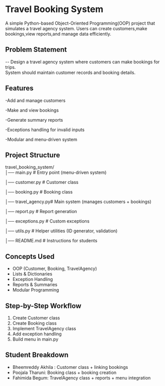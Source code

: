 # Travel Booking System 
A simple Python-based Object-Oriented Programming(OOP) project that simulates a travel agency system.
Users can create customers,make bookings,view reports,and manage data efficiently.

## Problem Statement
--
Design a travel agency system where customers can make bookings for trips.  
System should maintain customer records and booking details.

## Features
-Add and manage customers

-Make and view bookings

-Generate summary reports

-Exceptions handling for invalid inputs

-Modular and menu-driven system

## Project Structure
travel_booking_system/                  
│── main.py         # Entry point (menu-driven system)

│── customer.py     # Customer class 

│── booking.py      # Booking class

│── travel_agency.py# Main system (manages customers + bookings)

│── report.py       # Report generation

│── exceptions.py   # Custom exceptions

│── utils.py        # Helper utilities (ID generator, validation)

│── README.md       # Instructions for students

## Concepts Used
- OOP (Customer, Booking, TravelAgency)
- Lists & Dictionaries
- Exception Handling
- Reports & Summaries
- Modular Programming

## Step-by-Step Workflow
1. Create Customer class
2. Create Booking class
3. Implement TravelAgency class
4. Add exception handling
5. Build menu in main.py

## Student Breakdown
- Bheemreddy Akhila : Customer class + linking bookings
- Poojala Tharuni: Booking class + booking creation
- Fahimida Begum: TravelAgency class + reports + menu integration






